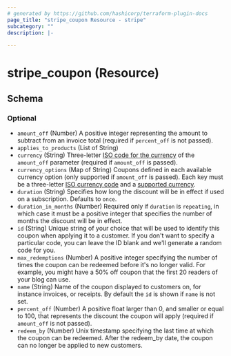 ```yaml
---
# generated by https://github.com/hashicorp/terraform-plugin-docs
page_title: "stripe_coupon Resource - stripe"
subcategory: ""
description: |-
  
---
```


# stripe_coupon (Resource)





<!-- schema generated by tfplugindocs -->
## Schema

### Optional

- `amount_off` (Number) A positive integer representing the amount to subtract from an invoice total (required if `percent_off` is not passed).
- `applies_to_products` (List of String)
- `currency` (String) Three-letter [ISO code for the currency](https://stripe.com/docs/currencies) of the `amount_off` parameter (required if `amount_off` is passed).
- `currency_options` (Map of String) Coupons defined in each available currency option (only supported if `amount_off` is passed). Each key must be a three-letter [ISO currency code](https://www.iso.org/iso-4217-currency-codes.html) and a [supported currency](https://stripe.com/docs/currencies).
- `duration` (String) Specifies how long the discount will be in effect if used on a subscription. Defaults to `once`.
- `duration_in_months` (Number) Required only if `duration` is `repeating`, in which case it must be a positive integer that specifies the number of months the discount will be in effect.
- `id` (String) Unique string of your choice that will be used to identify this coupon when applying it to a customer. If you don't want to specify a particular code, you can leave the ID blank and we'll generate a random code for you.
- `max_redemptions` (Number) A positive integer specifying the number of times the coupon can be redeemed before it's no longer valid. For example, you might have a 50% off coupon that the first 20 readers of your blog can use.
- `name` (String) Name of the coupon displayed to customers on, for instance invoices, or receipts. By default the `id` is shown if `name` is not set.
- `percent_off` (Number) A positive float larger than 0, and smaller or equal to 100, that represents the discount the coupon will apply (required if `amount_off` is not passed).
- `redeem_by` (Number) Unix timestamp specifying the last time at which the coupon can be redeemed. After the redeem_by date, the coupon can no longer be applied to new customers.


